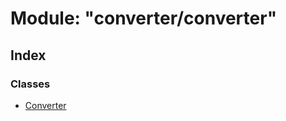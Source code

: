 
# Module: "converter/converter"

## Index

### Classes

* [Converter](../classes/_converter_converter_.converter.md)
